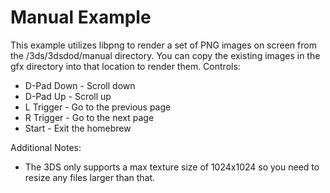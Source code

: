Manual Example
=======

This example utilizes libpng to render a set of PNG images on screen from the /3ds/3dsdod/manual directory.
You can copy the existing images in the gfx directory into that location to render them.
Controls:
- D-Pad Down - Scroll down
- D-Pad Up - Scroll up
- L Trigger - Go to the previous page
- R Trigger - Go to the next page
- Start - Exit the homebrew

Additional Notes:
- The 3DS only supports a max texture size of 1024x1024 so you need to resize any files larger than that.
